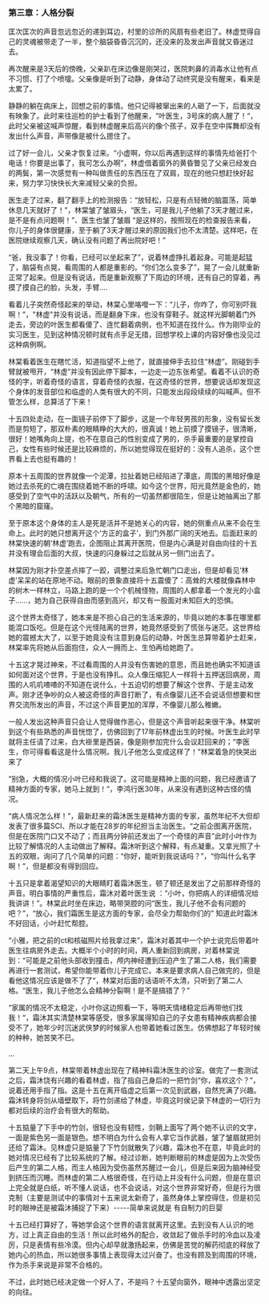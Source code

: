 ### 第三章：人格分裂

匡次匡次的声音忽远忽近的递到耳边，村里的诊所的风扇有些老旧了。林虚觉得自己的灵魂被带走了一半，整个脑袋昏昏沉沉的，还没来的及发出声音就又昏迷过去。

再次醒来是3天后的傍晚，父亲趴在床边像是刚哭过，医院刺鼻的消毒水让他有点不习惯、打了个喷嚏。父亲像是听到了动静，身体动了动终究是没有醒来，看来是太累了。

静静的躺在病床上，回想之前的事情。他只记得被窜出来的人砸了一下，后面就没有映象了。此时来往巡检的护士看到了他醒来，“叶医生，3号床的病人醒了！“，此时父亲被这喊声惊醒，看到林虚醒来后高兴的像个孩子，双手在空中挥舞却没有发出什么声音，声带像是被什么摁住了。

过了好一会儿，父亲才恢复过来。“小虚啊，你以后再遇到这样的事情先给爸打个电话！你要是出事了，我可怎么办啊”，林虚借着窗外的黄昏瞥见了父亲已经发白的两鬓，第一次感觉有一种叫做责任的东西压在了双肩，现在的他只想赶快好起来，努力学习快快长大来减轻父亲的负担。

医生走了过来，翻了翻手上的检测报告：“放轻松，只是有点轻微的脑震荡，简单休息几天就好了！”，林棠皱了皱眉头，“医生，可是我儿子他躺了3天才醒过来，是不是有点问题啊！”、医生也皱了皱眉 “是这样的，按照现在的检查报告来看，你儿子的身体很健康，至于躺了3天才醒过来的原因我们也不太清楚。这样吧，在医院继续观察几天，确认没有问题了再出院好吧！”

“爸，我没事了！你看，已经可以坐起来了”，说着林虚挣扎着起身。可能是起猛了，脑袋有点晃，看周围的人都是重影的。“你们怎么变多了”，晃了一会儿就重新正常了起来。但是没有说话，而是重新观察了下周边的环境，还有自己的穿着，再摸了摸自己的脸，头发，手臂....

看着儿子突然奇怪起来的举动，林棠心里咯噔一下：“儿子，你咋了，你可别吓我啊！”，"林虚"并没有说话，而是翻身下床，也没有穿鞋子。就这样光脚朝着门外走去，旁边的叶医生都看傻了、连忙翻着病例，也不知道在找什么。作为刚毕业的实习医生，见到这种情况顿时就有点手足无措，回想学校上课的内容好像也没见过这种病例啊。

林棠看着医生在瞎忙活，知道指望不上他了，就直接伸手去拉住“林虚”。刚碰到手臂就被甩开，“林虚”并没有因此停下脚本，一边走一边东张希望。看着不认识的奇怪的字，听着奇怪的语言，穿着奇怪的衣服，在这奇怪的世界，想要说话却发现这个身体的发音部位和临虚的人类有很大的不同，只能发出段段续续的叫喊声。但不管怎么样，总算活了下来！

十五四处走动，在一面镜子前停下了脚步，这是一个年轻男孩的形象，没有留长发而是剪短了，那双朴素的眼睛睁的大大的，很真诚！她上前摸了摸镜子，很清晰，很好！她嘴角向上提，也不在意自己的性别变成了男的，杀手最重要的是掌控自己，女性有些时候还是比较麻烦的，所以她觉得现在挺好的：没有人追杀，这个世界看上去也挺有趣的！

原本十五周围的世界就像一个泥潭，拉扯着她已经陷进了潭底，周围的黑暗好像是她过去杀死的亡魂在围绕着她不断的呼啸。如今这个世界，阳光竟然是金色的，她感受到了空气中的活跃以及朝气，所有的一切虽然都很陌生，但是让她抽离出了那个黑暗的窟窿。

至于原本这个身体的主人是死是活并不是她关心的内容，她的侧重点从来不会在生命上。此时的她只想离开这个‘方正的盒子’，到门外那广阔的天地去。后面赶来的林棠快速的朝‘林虚’跑去，企图阻止其离开医院，但是内心满是对自由向往的十五并没有理会后面的大叔，快速的闪身躲过之后就从另一侧门出去了。

林棠因为刚才扑空差点摔了一跤，调整过来后急忙朝门口走出，但是却看见‘林虚’呆呆的站在原地不动。眼前的景象直接将十五震傻了：高耸的大楼就像森林中的树木一样林立，马路上跑的是一个个机械怪物，周围的人都拿着一个发光的小盒子......，她为自己获得自由而感到高兴，却又有一股面对未知巨大的恐惧。

这个世界太奇怪了，她本来是不担心自己的生活来源的，毕竟以她的本事在哪里都能混口饭吃。但是在这个光怪陆离的世界，她竟然感受到了慌张与迷茫。这世界给她的震撼太大了，以至于她竟没有注意到身后的动静，叶医生总算带着护士赶来，林棠率先将她从后面抱住，众人一拥而上、生怕再给她跑了。

十五这才晃过神来，不过看周围的人并没有伤害她的意思，而且她也确实不知道该如何面对这个世界，于是也没有挣扎。众人像压缩犯人一样将十五押送回病房，周围的人叽叽喳喳的不知道在说什么，十五迫切的想要了解这个世界、于是主动发声。刚才还争吵的众人被这奇怪的声音打断了，有点像婴儿还不会说话但想要和世界交流所发出的声音，不过这个声音更加的浑厚，不像婴儿那么稚嫩。

一般人发出这种声音只会让人觉得做作恶心，但是这个声音听起来很干净。林棠听到这个有些熟悉的声音恍惚了，仿佛回到了17年前林虚出生的时候。叶医生此时早就将主任请了过来，白大褂里是西装，像是刚参加完什么会议赶回来的；“李医生，你可得看看这是什么情况啊。我儿子他怎么变成这样了！”林棠着急的快哭出来了

”别急，大概的情况小叶已经和我说了。这可能是精神上面的问题，我已经邀请了精神方面的专家，她马上就到！“，李鸿行医30年，从来没有遇到这种古怪的情况。

“病人情况怎么样！”，最新赶来的霜沐医生是精神方面的专家，虽然年纪不大但却发表了很多篇SCI、所以才能在28岁的年纪担当主治医生。“之前企图离开医院，但是在医院门口又不动了；而且两分钟前还发出了一个奇怪的声音”此时小叶作为比较了解情况的人主动做出了解释。霜沐听到这个解释，有点凝重。又拿光照了十五的双眼，询问了几个简单的问题：“你好，能听到我说话吗？”，“你叫什么名字啊！”，但是都没有得到回应。

十五只是拿着渴望知识的大眼睛盯着霜沐医生，顿了顿还是发出了之前那样奇怪的声音。明白事情的严重性后，霜沐对着叶医生说 ：“小叶，你把病人的详细情况给我讲讲！”。林棠此时坐在床边，略带哭腔的问“医生，我儿子他不会有问题的吧？”，“放心，我们霜医生是这方面的专家，会尽全力帮助你们的” 知道此时霜沐不好回话，小叶赶忙帮腔。

“小雅，把之前的ct和核磁照片给我拿过来”，霜沐对着其中一个护士说完后带着叶医生往病房外走去。大概半个小时的时间，两人重新回到病房，对着林棠说到：“可能是之前他头部收到撞击，颅内神经遭到压迫产生了第二人格，我们需要再进行一套测试，希望你能带着你儿子完成它。本来是要求病人自己做完的，但是看他这情况应该是做不了了“，林棠对后面的话语听不太清，只听到了第二人格。“医生，我儿子他怎么会精神分裂啊！是不是搞错了？”

“家属的情况不太稳定，小叶你这边照看一下，等明天情绪稳定后再带他们找我！“，霜沐其实清楚林棠等感受，很多家属得知自己的子女患有精神疾病都会接受不了，她年少时沉迷武侠梦的时候家人也带着她看过医生。仿佛想起了年轻时候的种种，她苦笑不已。

...

第二天上午9点，林棠带着林虚出现在了精神科霜沐医生的诊室。做完了一套测试之后，霜沐饶有兴趣的看着林虚，指了指自己身后的一把竹剑“你，喜欢这个？”，说着还用手指了指。这是十五在离开临虚之后第一次见到武器，自然充满了兴趣。霜沐转身将剑从墙壁取下，将竹剑递给了林虚，毕竟这时侯记录下林虚的一切行为都对后续的治疗会有很大的帮助。

十五掂量了下手中的竹剑，很轻也没有韧性，剑鞘上面写了两个她不认识的文字，一面是紫色另一面是银色。想不明白为什么会有人拿它当作武器，皱了皱眉就把剑还给了霜沐。见林虚只是掂量了下竹剑就散失了兴趣，霜沐也不在意，毕竟此时的她对情况已经有了比较系统的了解。经过诊断，她判断眼前的林虚是因为上次受伤后产生的第二人格，而主人格因为受伤虽然苏醒过一会儿，但是后来因为脑神经受到挤压而沉睡。而林虚的第二人格很奇怪，在行动上并没有什么问题，但是在意识上完全就是白纸，听不懂人说话，也不会说话，对这个世界非常好奇，但是行为很克制（主要是测试中的事情对十五来说太新奇了，虽然身体上掌控得住，但是初见时的眼神还是被霜沐捕捉了下来）-----简单来说就是 有自制力的巨婴

十五已经打算好了，等她学会这个世界的语言就离开这里。去到没有人认识的地方，过上真正自由的生活！所以此时格外的配合，收敛起了做杀手时的冷血以及凌厉，只是表情有些冷漠。但内心却早就激扬起来，仿佛是苦觉的解药彻底的释放了她内心的热血，所以她很多事情上表现得太过兴奋了。也没有顾及到周围的环境，作为杀手来说是非常不合格的。

不过，此时她已经决定做一个好人了，不是吗？十五望向窗外，眼神中透露出坚定的向往。












